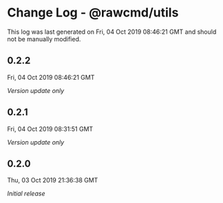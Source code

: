 # Change Log - @rawcmd/utils

This log was last generated on Fri, 04 Oct 2019 08:46:21 GMT and should not be manually modified.

## 0.2.2
Fri, 04 Oct 2019 08:46:21 GMT

*Version update only*

## 0.2.1
Fri, 04 Oct 2019 08:31:51 GMT

*Version update only*

## 0.2.0
Thu, 03 Oct 2019 21:36:38 GMT

*Initial release*

